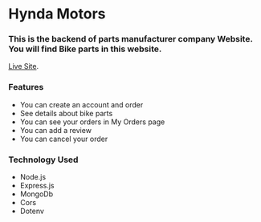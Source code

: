 # Hynda Motors 

### This is the backend of parts manufacturer company Website. You will find Bike parts in this website. 

[Live Site](https://hynda-motors-25ea3.web.app/).

### Features

* You can create an account and order 
* See details about bike parts
* You can see your orders in My Orders page
* You can add a review
* You can cancel your order

### Technology Used

* Node.js
* Express.js
* MongoDb
* Cors
* Dotenv